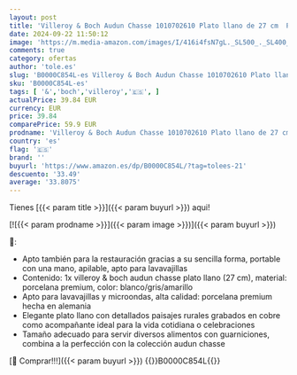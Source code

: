 ```yaml
---
layout: post
title: 'Villeroy & Boch Audun Chasse 1010702610 Plato llano de 27 cm  Porcelana  Amarillo'
date: 2024-09-22 11:50:12
image: 'https://m.media-amazon.com/images/I/416i4fsN7gL._SL500_._SL400_.jpg'
comments: true
category: ofertas
author: 'tole.es'
slug: 'B0000C854L-es Villeroy & Boch Audun Chasse 1010702610 Plato llano de 27...'
sku: 'B0000C854L-es'
tags: [ '&','boch','villeroy','🇪🇸', ]
actualPrice: 39.84 EUR
currency: EUR
price: 39.84
comparePrice: 59.9 EUR
prodname: 'Villeroy & Boch Audun Chasse 1010702610 Plato llano de 27 cm  Porcelana  Amarillo'
country: 'es'
flag: '🇪🇸'
brand: ''
buyurl: 'https://www.amazon.es/dp/B0000C854L/?tag=tolees-21'
descuento: '33.49'
average: '33.8075'
---
```


Tienes [{{< param title >}}]({{< param buyurl >}}) aqui!

[![{{< param prodname >}}]({{< param image >}})]({{< param buyurl >}})

🔎:

- Apto también para la restauración gracias a su sencilla forma, portable con una mano, apilable, apto para lavavajillas
- Contenido: 1x villeroy & boch audun chasse plato llano (27 cm), material: porcelana premium, color: blanco/gris/amarillo
- Apto para lavavajillas y microondas, alta calidad: porcelana premium hecha en alemania
- Elegante plato llano con detallados paisajes rurales grabados en cobre como acompañante ideal para la vida cotidiana o celebraciones
- Tamaño adecuado para servir diversos alimentos con guarniciones, combina a la perfección con la colección audun chasse

[🛒 Comprar!!!]({{< param buyurl >}})
{{<world>}}B0000C854L{{</world>}}
